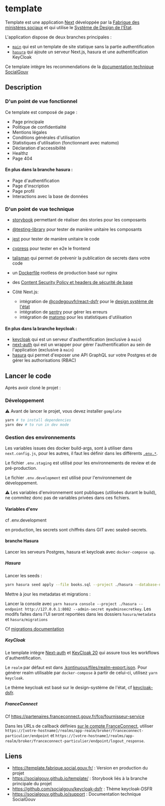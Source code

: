 # template

Template est une application [Next](https://nextjs.org/) développée par la [Fabrique des ministères sociaux](https://www.fabrique.social.gouv.fr/) et qui utilise le [Système de Design de l'État](https://gouvfr.atlassian.net/wiki/spaces/DB/overview).

L'application dispose de deux branches principales :

- [`main`](https://github.com/SocialGouv/template) qui est un template de site statique sans la partie authentification
- [`hasura`](https://github.com/SocialGouv/template/tree/hasura) qui ajoute un serveur Next.js, hasura et une authentification KeyCloak

Ce template intègre les recommendations de la [documentation technique SocialGouv](https://socialgouv.github.io/support)

## Description

### D'un point de vue fonctionnel

Ce template est composé de page :

- Page principale
- Politique de confidentialité
- Mentions légales
- Conditions générales d'utilisation
- Statistiques d'utilisation (fonctionnant avec matomo)
- Déclaration d'accessibilité
- Healthz
- Page 404

#### En plus dans la branche hasura :

- Page d'authentification
- Page d'inscription
- Page profil
- Interactions avec la base de données

### D'un point de vue technique

- [storybook](https://storybook.js.org/) permettant de réaliser des stories pour les composants
- [@testing-library](https://testing-library.com/) pour tester de manière unitaire les composants
- [jest](https://jestjs.io/) pour tester de manière unitaire le code
- [cypress](https://www.cypress.io/) pour tester en e2e le frontend
- [talisman](https://github.com/thoughtworks/talisman/) qui permet de prévenir la publication de secrets dans votre code
- un [Dockerfile](./Dockerfile) rootless de production basé sur nginx
- des [Content Security Policy et headers de sécurité de base](https://developer.mozilla.org/fr/docs/Web/HTTP/CSP)

- Côté Next.js:
  - intégration de [@codegouvfr/react-dsfr](https://github.com/codegouvfr/react-dsfr/) pour le [design système de l'état](https://www.systeme-de-design.gouv.fr/)
  - intégration de [sentry](https://sentry.io/) pour gérer les erreurs
  - intégration de [matomo](https://matomo.org/) pour les statistiques d'utilisation

#### En plus dans la branche keycloak :

- [keycloak](https://www.keycloak.org/) qui est un serveur d'authentification (exclusive à `main`)
- [next-auth](https://next-auth.js.org/) qui est un wrapper pour gérer l'authentification au sein de l'application (exclusive à `main`)
- [hasura](https://hasura.io) qui permet d'exposer une API GraphQL sur votre Postgres et de gérer les authorisations (RBAC)

## Lancer le code

Après avoir cloné le projet :

### Développement

:warning: Avant de lancer le projet, vous devez installer `gomplate`

```bash
yarn # to install dependencies
yarn dev # to run in dev mode
```

### Gestion des environnements

Les variables issues des docker build-args, sont à utiliser dans `next.config.js`, pour les autres, il faut les définir dans les différents [`.env.*`](https://nextjs.org/docs/basic-features/environment-variables#environment-variable-load-order).

Le fichier `.env.staging` est utilisé pour les environnements de review et de pré-production.

Le fichier `.env.development` est utilisé pour l'environnement de développement.

:warning: Les variables d'environnement sont publiques (utilisées durant le build), ne commitez donc pas de variables privées dans ces fichiers.

#### Variables d'env

cf .env.development

en production, les secrets sont chiffrés dans GIT avec sealed-secrets.

#### branche Hasura

Lancer les serveurs Postgres, hasura et keycloak avec `docker-compose up`.

##### Hasura

Lancer les seeds :

```sh
yarn hasura seed apply --file books.sql --project ./hasura --database-name default --endpoint http://127.0.0.1:8082 --admin-secret myadminsecretkey
```

Mettre à jour les metadatas et migrations :

Lancer la console avec `yarn hasura console --project ./hasura --endpoint http://127.0.0.1:8082 --admin-secret myadminsecretkey`. Les modifs faites dans l'UI seront reportées dans les dossiers `hasura/metadata` et `hasura/migrations`

Cf [migrations documentation](https://hasura.io/docs/latest/migrations-metadata-seeds/manage-migrations/)

##### KeyCloak

Le template intègre [Next-auth](https://next-auth.js.org/) et [KeyCloak 20](https://www.keycloak.org/) qui assure tous les workflows d'authentification.

Le `realm` par défaut est dans [.kontinuous/files/realm-export.json](.kontinuous/files/realm-export.json). Pour générer realm utilisable par `docker-compose` à partir de celui-ci, utilisez `yarn keycloak`.

Le thème keycloak est basé sur le design-système de l'état, cf [keycloak-dsfr](https://github.com/SocialGouv/keycloak-dsfr).

##### FranceConnect

Cf https://partenaires.franceconnect.gouv.fr/fcp/fournisseur-service

Dans les URLs de callback définies [sur le compte FranceConnect](), utiliser `https://[votre-hostname]/realms/app-realm/broker/franceconnect-particulier/endpoint` et `https://[votre-hostname]/realms/app-realm/broker/franceconnect-particulier/endpoint/logout_response`.

## Liens

- <https://template.fabrique.social.gouv.fr/> : Version en production du projet
- <https://socialgouv.github.io/template/> : Storybook liés à la branche principale du projet
- <https://github.com/socialgouv/keycloak-dsfr> : Thème keycloak-DSFR
- <https://socialgouv.github.io/support> : Documentation technique SocialGouv



